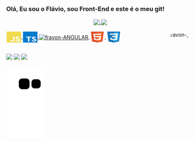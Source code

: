 ### Olá, Eu sou o Flávio, sou Front-End e este é o meu git!

<!--
**flavinpv/flavinpv** is a ✨ _special_ ✨ repository because its `README.md` (this file) appears on your GitHub profile.

Here are some ideas to get you started:

- 🔭 atualmente Estou cursando Ánalíse e desenvolvimento de sistemas
- 🌱 Estudando typescript e Angular
- 📫 How to reach me: flavioticontato@gmail.com
-->
<div align="center">
  <a href="https://github.com/flavinpv">
  <img height="180em" align="center" max-width="49%" src="https://github-readme-stats.vercel.app/api?username=flavinpv&show_icons=true&theme=midnight-purple&include_all_commits=true&count_private=true"/>
  <img height="180em" align="center" max-width="49%" src="https://github-readme-stats.vercel.app/api/top-langs/?username=flavinpv&layout=compact&langs_count=7&theme=midnight-purple"/>
</div>
  
  <div style="display: inline_block"><br>
  <img align="center" alt="fravon-Js" height="30" width="40" src="https://raw.githubusercontent.com/devicons/devicon/master/icons/javascript/javascript-plain.svg">
  <img align="center" alt="fravon-Ts" height="30" width="40" src="https://raw.githubusercontent.com/devicons/devicon/master/icons/typescript/typescript-plain.svg">
  <img align="center" alt="fravon-ANGULAR" height="30" width="40" src="https://cdn.jsdelivr.net/gh/devicons/devicon/icons/angularjs/angularjs-original.svg">

  <img align="center" alt="fravon-HTML" height="30" width="40" src="https://raw.githubusercontent.com/devicons/devicon/master/icons/html5/html5-original.svg">
  <img align="center" alt="fravon-CSS" height="30" width="40" src="https://raw.githubusercontent.com/devicons/devicon/master/icons/css3/css3-original.svg">
  <img align="right" alt="fravon-pic" height="150" style="border-radius:50%;"  src="https://media.discordapp.net/attachments/1022567703204069378/1025028607892004944/resz.png">
  

  
</div>
  
  ##
  
  <div> 

  <a href="https://instagram.com/flavio_adrianoo" target="_blank"><img src="https://img.shields.io/badge/-Instagram-%23E4405F?style=for-the-badge&logo=instagram&logoColor=white" target="_blank"></a>
  <a href = "mailto:flavioticontato@gmail.com"><img src="https://img.shields.io/badge/-Gmail-%23333?style=for-the-badge&logo=gmail&logoColor=white" target="_blank"></a>
  <a href="https://www.linkedin.com/in/flavioadriano/" target="_blank"><img src="https://img.shields.io/badge/-LinkedIn-%230077B5?style=for-the-badge&logo=linkedin&logoColor=white" target="_blank"></a> 
 
  ![snake gif](https://github.com/flavinpv/flavinpv/blob/output/github-contribution-grid-snake.svg)
 
</div>
